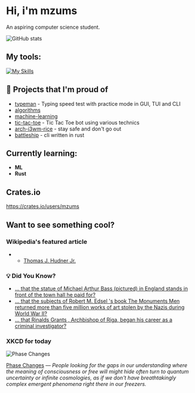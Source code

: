 # Hi, i'm mzums
An aspiring computer science student.  

![GitHub stats](https://github-readme-stats.vercel.app/api?username=mzums&show_icons=true&include_all_commits=true&theme=radical)

## My tools:
  
[![My Skills](https://skillicons.dev/icons?i=rust,python,pytorch,cpp,github,linux,arch,flutter&theme=dark)](https://skillicons.dev)

## 📌 Projects that I'm proud of
<!--PINNED:START-->
- [typeman](https://github.com/mzums/typeman) -  Typing speed test with practice mode in GUI, TUI and CLI 
- [algorithms](https://github.com/mzums/algorithms)
- [machine-learning](https://github.com/mzums/machine-learning)
- [tic-tac-toe](https://github.com/mzums/tic-tac-toe) - Tic Tac Toe bot using various technics
- [arch-i3wm-rice](https://github.com/mzums/arch-i3wm-rice) - stay safe and don't go out
- [battleship](https://github.com/mzums/battleship) - cli written in rust
<!--PINNED:END-->

## Currently learning:
- **ML**
- **Rust**

## Crates.io
https://crates.io/users/mzums

## Want to see something cool?

### Wikipedia's featured article
- <!--WIKI:START-->
  - [Thomas J. Hudner Jr.](https://en.wikipedia.org/wiki/Thomas_J._Hudner_Jr.)
<!--WIKI:END-->

### 💡 Did You Know?
<!--DYK:START-->
  - [... that the statue of Michael Arthur Bass (pictured) in England stands in front of the town hall he paid for?](https://en.wikipedia.org/wiki/Statue_of_Michael_Arthur_Bass)
  - [... that the subjects of Robert M. Edsel 's book The Monuments Men returned more than five million works of art stolen by the Nazis during World War II?](https://en.wikipedia.org/wiki/Robert_M._Edsel)
  - [... that Rinalds Grants , Archbishop of Riga, began his career as a criminal investigator?](https://en.wikipedia.org/wiki/Rinalds_Grants)
<!--DYK:END-->

### XKCD for today
<!--XKCD:START-->
![Phase Changes](https://imgs.xkcd.com/comics/phase_changes.png)

[Phase Changes](https://xkcd.com/3144) — *People looking for the gaps in our understanding where the meaning of consciousness or free will might hide often turn to quantum uncertainty or infinite cosmologies, as if we don't have breathtakingly complex emergent phenomena right there in our freezers.*
<!--XKCD:END-->
